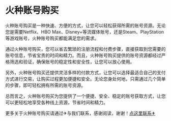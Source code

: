 # 火种账号购买

火种账号购买是一种快速、方便的方式，让您可以轻松获得所需的账号资源。无论您是需要Netflix、HBO Max、Disney+等流媒体账号，还是Steam、PlayStation等游戏账号，火种账号购买都能满足您的需求。

通过火种账号购买，您可以省去繁琐的注册流程和付费步骤，直接获取到您需要的账号信息，节省宝贵的时间和精力。而且，火种账号购买提供的账号资源都经过严格筛选和验证，确保账号的稳定性和安全性，让您可以放心使用。

另外，火种账号购买还提供灵活多样的付款方式，让您可以选择最适合自己的支付方式进行交易，让购买过程更加便捷和安全。无论您身处何地，只需通过几个简单的步骤，即可轻松拥有所需的账号资源。

总而言之，火种账号购买为您提供了一个便捷、安全、稳定的账号获取方式，让您可以更轻松地享受各种线上资源，节省时间和精力。

更多关于火种账号购买请通过✈与我们联系，感谢阅读，谢谢！[点这里联系✈](https://sim.k02.cc)
